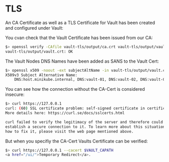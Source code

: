 # TLS
An CA Certificate as well as a TLS Certificate for Vault has been created and configured under Vault:

You cvan check that the Vault Certificate has been issued from our CA:

```bash
$> openssl verify -CAfile vault-tls/output/ca.crt vault-tls/output/vault.crt
vault-tls/output/vault.crt: OK
```

The Vault Nodes DNS Names have been added as SANS to the Vault Cert:
```bash
$> openssl x509 -noout -ext subjectAltName -in vault-tls/output/vault.crt
X509v3 Subject Alternative Name:
    DNS:host.minikube.internal, DNS:vault-01, DNS:vault-02, DNS:vault-03, IP Address:127.0.0.1
```

You can see how the connection without the CA-Cert is considered insecure:

```bash
$> curl https://127.0.0.1
curl: (60) SSL certificate problem: self-signed certificate in certificate chain
More details here: https://curl.se/docs/sslcerts.html

curl failed to verify the legitimacy of the server and therefore could not
establish a secure connection to it. To learn more about this situation and
how to fix it, please visit the web page mentioned above.
```

But when you specifiy the CA-Cert Vaults Certificate can be verified:

```bash
$> curl https://127.0.0.1 --cacert $VAULT_CAPATH
<a href="/ui/">Temporary Redirect</a>.
```
